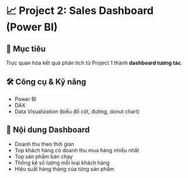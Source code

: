 # 📈 Project 2: Sales Dashboard (Power BI)

## 🎯 Mục tiêu
Trực quan hóa kết quả phân tích từ Project 1 thành **dashboard tương tác**.

## 🛠️ Công cụ & Kỹ năng
- Power BI
- DAX 
- Data Visualization (biểu đồ cột, đường, donut chart)

## 🔎 Nội dung Dashboard
- Doanh thu theo thời gian
- Top khách hàng có doanh thu mua hàng nhiều nhất
- Top sản phẩm bán chạy
- Thống kê số lượng mỗi loại khách hàng 
- Hiệu suất hàng tháng của từng sản phẩm